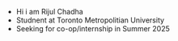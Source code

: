 - Hi i am Rijul Chadha 
- Studnent at Toronto Metropolitian University
- Seeking for co-op/internship in Summer 2025
